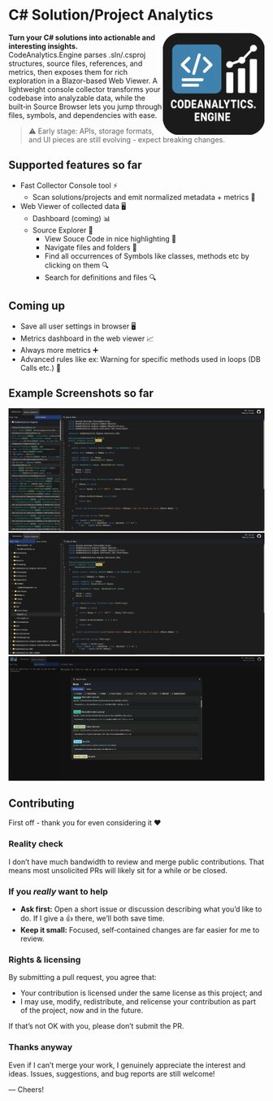 # C# Solution/Project Analytics
<img src="CodeAnalytics.Web/CodeAnalytics.Web/wwwroot/images/logo-filled.webp" alt="Logo" width="200" align="right">

**Turn your C# solutions into actionable and interesting insights.**  
CodeAnalytics.Engine parses .sln/.csproj structures, source files, references, and metrics, then exposes them for rich exploration in a Blazor-based Web Viewer. A lightweight console collector transforms your codebase into analyzable data, while the built‑in Source Browser lets you jump through files, symbols, and dependencies with ease.

> ⚠️ Early stage: APIs, storage formats, and UI pieces are still evolving - expect breaking changes.


## Supported features so far

- Fast Collector Console tool ⚡
   - Scan solutions/projects and emit normalized metadata + metrics 🧭
- Web Viewer of collected data 🖥️
   - Dashboard (coming) 📊
   - Source Explorer 📂
      - View Souce Code in nice highlighting 🎨
      - Navigate files and folders 📁
      - Find all occurrences of Symbols like classes, methods etc by clicking on them 🔍
      - Search for definitions and files 🔍
## Coming up
- Save all user settings in browser 🖥️
- Metrics dashboard in the web viewer 📈
- Always more metrics ➕
- Advanced rules like ex: Warning for specific methods used in loops (DB Calls etc.) 🚨

## Example Screenshots so far
![Source Explorer - Occurrences](Examples/Images/SourceExplorerOccurrences.png)
![Source Explorer - Folders](Examples/Images/SourceExplorerFolders.png)
![Search - Definitions](Examples/Images/SearchDefinitions.png)

## Contributing

First off - thank you for even considering it ❤️

### Reality check
I don’t have much bandwidth to review and merge public contributions. That means most unsolicited PRs will likely sit for a while or be closed.

### If you *really* want to help
- **Ask first:** Open a short issue or discussion describing what you’d like to do. If I give a 👍 there, we’ll both save time.
- **Keep it small:** Focused, self‑contained changes are far easier for me to review.

### Rights & licensing
By submitting a pull request, you agree that:
- Your contribution is licensed under the same license as this project; and
- I may use, modify, redistribute, and relicense your contribution as part of the project, now and in the future.

If that’s not OK with you, please don’t submit the PR.

### Thanks anyway
Even if I can’t merge your work, I genuinely appreciate the interest and ideas. Issues, suggestions, and bug reports are still welcome!

— Cheers!

